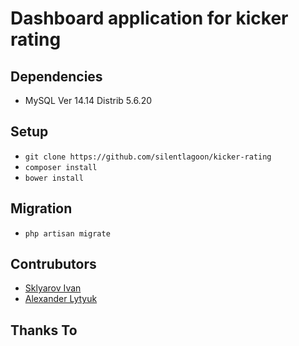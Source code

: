 # Dashboard application for kicker rating

## Dependencies

* MySQL Ver 14.14 Distrib 5.6.20

## Setup
* `git clone https://github.com/silentlagoon/kicker-rating`
* `composer install`
* `bower install`

## Migration
* `php artisan migrate`

## Contrubutors

* [Sklyarov Ivan](https://github.com/sklyarov-ivan)
* [Alexander Lytyuk](https://github.com/realspolock)


## Thanks To